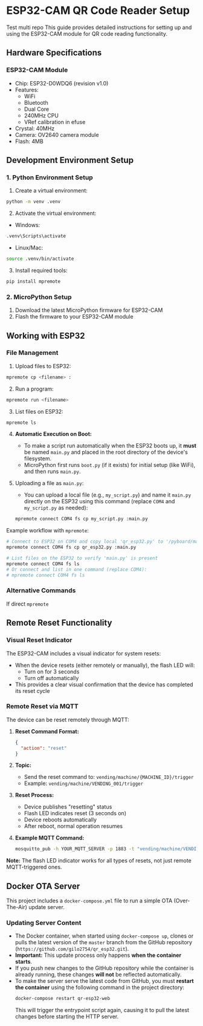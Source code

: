 # ESP32-CAM QR Code Reader Setup
Test multi repo
This guide provides detailed instructions for setting up and using the ESP32-CAM module for QR code reading functionality.

## Hardware Specifications

### ESP32-CAM Module
- Chip: ESP32-D0WDQ6 (revision v1.0)
- Features: 
  - WiFi
  - Bluetooth
  - Dual Core
  - 240MHz CPU
  - VRef calibration in efuse
- Crystal: 40MHz
- Camera: OV2640 camera module
- Flash: 4MB

## Development Environment Setup

### 1. Python Environment Setup

1. Create a virtual environment:
```bash
python -m venv .venv
```

2. Activate the virtual environment:
- Windows:
```bash
.venv\Scripts\activate
```
- Linux/Mac:
```bash
source .venv/bin/activate
```

3. Install required tools:
```bash
pip install mpremote
```

### 2. MicroPython Setup

1. Download the latest MicroPython firmware for ESP32-CAM
2. Flash the firmware to your ESP32-CAM module

## Working with ESP32

### File Management

1. Upload files to ESP32:
```bash
mpremote cp <filename> :
```

2. Run a program:
```bash
mpremote run <filename>
```

3. List files on ESP32:
```bash
mpremote ls
```

4. **Automatic Execution on Boot:**
   - To make a script run automatically when the ESP32 boots up, it **must** be named `main.py` and placed in the root directory of the device's filesystem.
   - MicroPython first runs `boot.py` (if it exists) for initial setup (like WiFi), and then runs `main.py`.

5. Uploading a file as `main.py`:
   - You can upload a local file (e.g., `my_script.py`) and name it `main.py` directly on the ESP32 using this command (replace `COM4` and `my_script.py` as needed):
   ```bash
   mpremote connect COM4 fs cp my_script.py :main.py
   ```

Example workflow with `mpremote`:
```bash
# Connect to ESP32 on COM4 and copy local 'qr_esp32.py' to '/pyboard/main.py'
mpremote connect COM4 fs cp qr_esp32.py :main.py

# List files on the ESP32 to verify 'main.py' is present
mpremote connect COM4 fs ls
# Or connect and list in one command (replace COM4):
# mpremote connect COM4 fs ls
```

### Alternative Commands
If direct `mpremote`

## Remote Reset Functionality

### Visual Reset Indicator
The ESP32-CAM includes a visual indicator for system resets:
- When the device resets (either remotely or manually), the flash LED will:
  - Turn on for 3 seconds
  - Turn off automatically
- This provides a clear visual confirmation that the device has completed its reset cycle

### Remote Reset via MQTT
The device can be reset remotely through MQTT:

1. **Reset Command Format:**
   ```json
   {
     "action": "reset"
   }
   ```

2. **Topic:**
   - Send the reset command to: `vending/machine/{MACHINE_ID}/trigger`
   - Example: `vending/machine/VENDING_001/trigger`

3. **Reset Process:**
   - Device publishes "resetting" status
   - Flash LED indicates reset (3 seconds on)
   - Device reboots automatically
   - After reboot, normal operation resumes

4. **Example MQTT Command:**
   ```bash
   mosquitto_pub -h YOUR_MQTT_SERVER -p 1883 -t "vending/machine/VENDING_001/trigger" -m '{"action": "reset"}'
   ```

**Note:** The flash LED indicator works for all types of resets, not just remote MQTT-triggered ones.

## Docker OTA Server

This project includes a `docker-compose.yml` file to run a simple OTA (Over-The-Air) update server.

### Updating Server Content

- The Docker container, when started using `docker-compose up`, clones or pulls the latest version of the `master` branch from the GitHub repository (`https://github.com/gilo2754/qr_esp32.git`).
- **Important:** This update process only happens **when the container starts**.
- If you push new changes to the GitHub repository while the container is already running, these changes **will not** be reflected automatically.
- To make the server serve the latest code from GitHub, you must **restart the container** using the following command in the project directory:
  ```bash
  docker-compose restart qr-esp32-web
  ```
  This will trigger the entrypoint script again, causing it to pull the latest changes before starting the HTTP server.